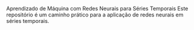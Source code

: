 Aprendizado de Máquina com Redes Neurais para Séries Temporais
Este repositório é um caminho prático para a aplicação de redes neurais em séries temporais.

